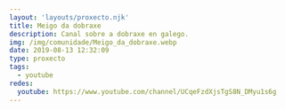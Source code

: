 ```yaml
---
layout: 'layouts/proxecto.njk'
title: Meigo da dobraxe
description: Canal sobre a dobraxe en galego.
img: /img/comunidade/Meigo_da_dobraxe.webp
date: 2019-08-13 12:32:09
type: proxecto
tags:
  - youtube
redes:
  youtube: https://www.youtube.com/channel/UCqeFzdXjsTgS8N_DMyu1s6g
---
```

